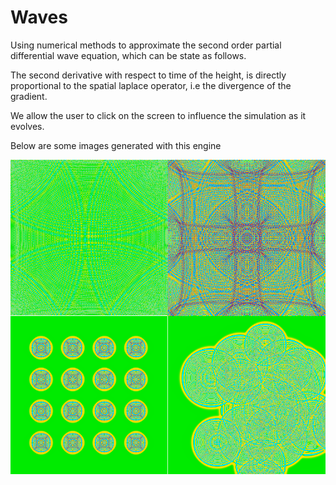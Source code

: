 # Waves

Using numerical methods to approximate the second order partial differential wave equation, which can be state as follows.

The second derivative with respect to time of the height, is directly proportional to the spatial laplace operator, i.e the divergence of the gradient. 

We allow the user to click on the screen to influence the simulation as it evolves.

Below are some images generated with this engine

![alt tag](https://raw.githubusercontent.com/rjhunjhunwala/Waves/master/Screenshot.png)
